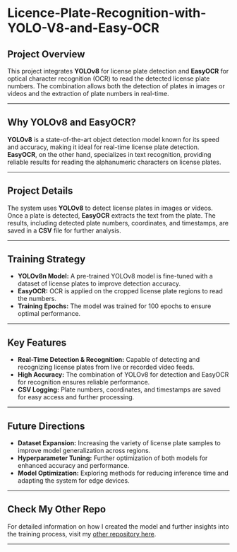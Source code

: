 # **Licence-Plate-Recognition-with-YOLO-V8-and-Easy-OCR**

## **Project Overview**  
This project integrates **YOLOv8** for license plate detection and **EasyOCR** for optical character recognition (OCR) to read the detected license plate numbers. The combination allows both the detection of plates in images or videos and the extraction of plate numbers in real-time.

---

## **Why YOLOv8 and EasyOCR?**  
**YOLOv8** is a state-of-the-art object detection model known for its speed and accuracy, making it ideal for real-time license plate detection. **EasyOCR**, on the other hand, specializes in text recognition, providing reliable results for reading the alphanumeric characters on license plates.

---

## **Project Details**  
The system uses **YOLOv8** to detect license plates in images or videos. Once a plate is detected, **EasyOCR** extracts the text from the plate. The results, including detected plate numbers, coordinates, and timestamps, are saved in a **CSV** file for further analysis.

---

## **Training Strategy**  
- **YOLOv8n Model:** A pre-trained YOLOv8 model is fine-tuned with a dataset of license plates to improve detection accuracy.  
- **EasyOCR:** OCR is applied on the cropped license plate regions to read the numbers.  
- **Training Epochs:** The model was trained for 100 epochs to ensure optimal performance.

---

## **Key Features**  
- **Real-Time Detection & Recognition:** Capable of detecting and recognizing license plates from live or recorded video feeds.  
- **High Accuracy:** The combination of YOLOv8 for detection and EasyOCR for recognition ensures reliable performance.  
- **CSV Logging:** Plate numbers, coordinates, and timestamps are saved for easy access and further processing.  

---

## **Future Directions**  
- **Dataset Expansion:** Increasing the variety of license plate samples to improve model generalization across regions.  
- **Hyperparameter Tuning:** Further optimization of both models for enhanced accuracy and performance.  
- **Model Optimization:** Exploring methods for reducing inference time and adapting the system for edge devices.  

---
## **Check My Other Repo**  
For detailed information on how I created the model and further insights into the training process, visit my [other repository here](https://github.com/your-username/other-repository).

---

